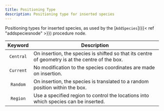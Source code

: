```yaml
---
title: Positioning Type
description: Positioning type for inserted species
---
```


Positioning types for inserted species, as used by the [`AddSpecies`]({{< ref "addspeciesnode" >}}) procedure node.

|Keyword|Description|
|:-----:|-----------|
|`Central`|On insertion, the species is shifted so that its centre of geometry is at the centre of the box.|
|`Current`|No modification to the species coordinates are made on insertion.|
|`Random`|On insertion, the species is translated to a random position within the box.|
|`Region`|Use a specified region to control the locations into which species can be inserted.|
